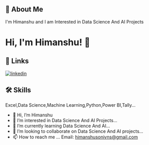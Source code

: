 
## 🚀 About Me
I'm Himanshu and I am Interested in Data Science And AI Projects 



# Hi, I'm Himanshu! 👋



## 🔗 Links

[![linkedin](https://img.shields.io/badge/linkedin-0A66C2?style=for-the-badge&logo=linkedin&logoColor=white)](https://www.linkedin.com/in/himanshu-kumar-755900202/)



## 🛠 Skills
Excel,Data Science,Machine Learning,Python,Power BI,Tally...

- 👋 Hi, I’m Himanshu 
- 👀 I’m interested in Data Science And AI Projects...
- 🌱 I’m currently learning Data Science And AI...
- 💞️ I’m looking to collaborate on Data Science And AI projects...
- 📫 How to reach me ...
      Email: himanshusonivns@gmail.com
<!---
himanshukumar8115/himanshukumar8115 is a ✨ special ✨ repository because its `README.md` (this file) appears on your GitHub profile.
You can click the Preview link to take a look at your changes.
--->
